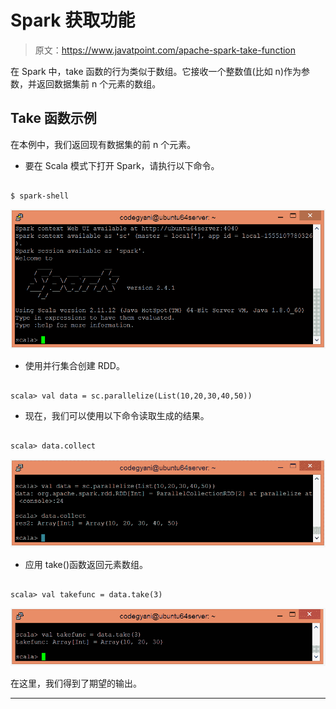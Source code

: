 # Spark 获取功能

> 原文：<https://www.javatpoint.com/apache-spark-take-function>

在 Spark 中，take 函数的行为类似于数组。它接收一个整数值(比如 n)作为参数，并返回数据集前 n 个元素的数组。

## Take 函数示例

在本例中，我们返回现有数据集的前 n 个元素。

*   要在 Scala 模式下打开 Spark，请执行以下命令。

```

$ spark-shell

```

![Spark Take Function](img/30b3a62065c9ccd2d2beaa21e0650ce3.png)

*   使用并行集合创建 RDD。

```

scala> val data = sc.parallelize(List(10,20,30,40,50))

```

*   现在，我们可以使用以下命令读取生成的结果。

```

scala> data.collect

```

![Spark Take Function](img/e6e6214befddfdc2970b2db3fd548482.png)

*   应用 take()函数返回元素数组。

```

scala> val takefunc = data.take(3)

```

![Spark Take Function](img/f42792859b411907fd65e7b510aadc67.png)

在这里，我们得到了期望的输出。

* * *